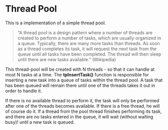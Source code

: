 Thread Pool
===========
This is a implementation of a simple thread pool.
>“A thread pool is a design pattern where a number of threads are created to perform a number of tasks, which are usually organized in a queue. Typically, there are many more tasks than threads. As soon as a thread completes its task, it will request the next task from the queue until all tasks have been completed. The thread will then sleep until there are new tasks available.” (Wikipedia)

This thread-pool will be created with N threads - so that it can handle at most N tasks at a time.
The __tpInsertTask()__ function is responsible for inserting a new task into a queue of tasks within the thread pool.
A task that has been queued will remain there until one of the threads takes it out in order to handle it. 

If there is no available thread to perform it, the task will only be performed after one of the threads becomes available. If there is a free thread, he will of course do it. If a thread from the pool thread finishes performing its task, and there are no tasks entered in the queue, it will wait (without waiting busy)! until a new task is queued.
